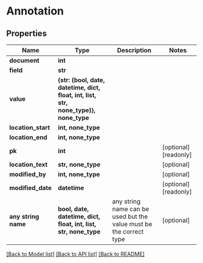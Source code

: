 # Annotation


## Properties
Name | Type | Description | Notes
------------ | ------------- | ------------- | -------------
**document** | **int** |  | 
**field** | **str** |  | 
**value** | **{str: (bool, date, datetime, dict, float, int, list, str, none_type)}, none_type** |  | 
**location_start** | **int, none_type** |  | 
**location_end** | **int, none_type** |  | 
**pk** | **int** |  | [optional] [readonly] 
**location_text** | **str, none_type** |  | [optional] 
**modified_by** | **int, none_type** |  | [optional] 
**modified_date** | **datetime** |  | [optional] [readonly] 
**any string name** | **bool, date, datetime, dict, float, int, list, str, none_type** | any string name can be used but the value must be the correct type | [optional]

[[Back to Model list]](../README.md#documentation-for-models) [[Back to API list]](../README.md#documentation-for-api-endpoints) [[Back to README]](../README.md)


